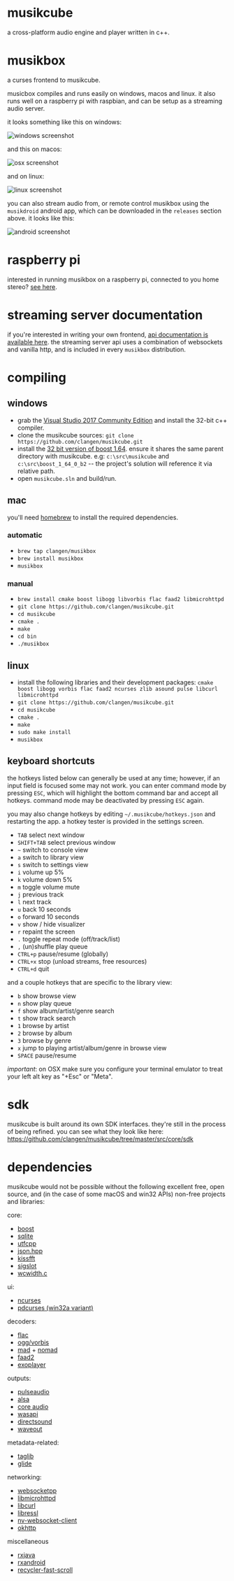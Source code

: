 # musikcube

a cross-platform audio engine and player written in c++.

# musikbox

a curses frontend to musikcube.

musicbox compiles and runs easily on windows, macos and linux. it also runs well on a raspberry pi with raspbian, and can be setup as a streaming audio server.

it looks something like this on windows:

![windows screenshot](https://raw.githubusercontent.com/clangen/clangen-projects-static/master/musikcube/screenshots/windows.png)

and this on macos:

![osx screenshot](https://raw.githubusercontent.com/clangen/clangen-projects-static/master/musikcube/screenshots/osx.png)

and on linux:

![linux screenshot](https://raw.githubusercontent.com/clangen/clangen-projects-static/master/musikcube/screenshots/linux.png)

you can also stream audio from, or remote control musikbox using the `musikdroid` android app, which can be downloaded in the `releases` section above. it looks like this:

![android screenshot](https://raw.githubusercontent.com/clangen/clangen-projects-static/master/musikcube/screenshots/android.png)

# raspberry pi

interested in running musikbox on a raspberry pi, connected to you home stereo? [see here](https://github.com/clangen/musikcube/wiki/raspberry-pi).

# streaming server documentation

if you're interested in writing your own frontend, [api documentation is available here](https://github.com/clangen/musikcube/wiki/remote-api-documentation). the streaming server api uses a combination of websockets and vanilla http, and is included in every `musikbox` distribution.

# compiling

## windows

- grab the [Visual Studio 2017 Community Edition](https://www.visualstudio.com/en-us/downloads/download-visual-studio-vs.aspx) and install the 32-bit c++ compiler.
- clone the musikcube sources: `git clone https://github.com/clangen/musikcube.git`
- install the [32 bit version of boost 1.64](https://sourceforge.net/projects/boost/files/boost-binaries/1.64.0_b2/boost_1_64_0_b2-msvc-14.1-32.exe/download). ensure it shares the same parent directory with musikcube. e.g: `c:\src\musikcube` and `c:\src\boost_1_64_0_b2` -- the project's solution will reference it via relative path.
- open `musikcube.sln` and build/run. 

## mac

you'll need [homebrew](http://brew.sh/) to install the required dependencies. 

### automatic

- `brew tap clangen/musikbox`
- `brew install musikbox`
- `musikbox`

### manual

- `brew install cmake boost libogg libvorbis flac faad2 libmicrohttpd`
- `git clone https://github.com/clangen/musikcube.git`
- `cd musikcube`
- `cmake .`
- `make`
- `cd bin`
- `./musikbox`

## linux

- install the following libraries and their development packages: `cmake boost libogg vorbis flac faad2 ncurses zlib asound pulse libcurl libmicrohttpd`
- `git clone https://github.com/clangen/musikcube.git`
- `cd musikcube`
- `cmake .`
- `make`
- `sudo make install`
- `musikbox`

## keyboard shortcuts

the hotkeys listed below can generally be used at any time; however, if an input field is focused some may not work. you can enter command mode by pressing `ESC`, which will highlight the bottom command bar and accept all hotkeys. command mode may be deactivated by pressing `ESC` again.

you may also change hotkeys by editing `~/.musikcube/hotkeys.json` and restarting the app. a hotkey tester is provided in the settings screen.

- `TAB` select next window
- `SHIFT+TAB` select previous window
- `~` switch to console view
- `a` switch to library view
- `s` switch to settings view
- `i` volume up 5%
- `k` volume down 5%
- `m` toggle volume mute
- `j` previous track
- `l` next track
- `u` back 10 seconds
- `o` forward 10 seconds
- `v` show / hide visualizer
- `r` repaint the screen
- `.` toggle repeat mode (off/track/list)
- `,` (un)shuffle play queue
- `CTRL+p` pause/resume (globally)
- `CTRL+x` stop (unload streams, free resources)
- `CTRL+d` quit 

and a couple hotkeys that are specific to the library view: 

- `b` show browse view
- `n` show play queue
- `f` show album/artist/genre search
- `t` show track search
- `1` browse by artist
- `2` browse by album
- `3` browse by genre
- `x` jump to playing artist/album/genre in browse view
- `SPACE` pause/resume

*important*: on OSX make sure you configure your terminal emulator to treat your left alt key as "+Esc" or "Meta".

# sdk

musikcube is built around its own SDK interfaces. they're still in the process of being refined. you can see what they look like here: https://github.com/clangen/musikcube/tree/master/src/core/sdk

# dependencies

musikcube would not be possible without the following excellent free, open source, and (in the case of some macOS and win32 APIs) non-free projects and libraries:

core:
* [boost](http://www.boost.org/)
* [sqlite](https://www.sqlite.org/)
* [utfcpp](https://github.com/nemtrif/utfcpp)
* [json.hpp](https://github.com/nlohmann/json)
* [kissfft](http://kissfft.sourceforge.net/)
* [sigslot](http://sigslot.sourceforge.net/)
* [wcwidth.c](http://www.cl.cam.ac.uk/~mgk25/ucs/wcwidth.c)

ui:
* [ncurses](https://www.gnu.org/software/ncurses/)
* [pdcurses (win32a variant)](https://www.projectpluto.com/win32a.htm)

decoders:
* [flac](https://xiph.org/flac/)
* [ogg/vorbis](http://www.vorbis.com/)
* [mad](http://www.underbit.com/products/mad/) + [nomad](https://github.com/cmus/cmus/tree/master/ip)
* [faad2](http://www.audiocoding.com/faad2.html)
* [exoplayer](https://github.com/google/ExoPlayer)

outputs:
* [pulseaudio](https://www.freedesktop.org/wiki/Software/PulseAudio/)
* [alsa](https://www.alsa-project.org)
* [core audio](https://developer.apple.com/library/content/documentation/MusicAudio/Conceptual/CoreAudioOverview/Introduction/Introduction.html)
* [wasapi](https://msdn.microsoft.com/en-us/library/windows/desktop/dd371455(v=vs.85).aspx)
* [directsound](https://msdn.microsoft.com/en-us/library/windows/desktop/ee416960(v=vs.85).aspx)
* [waveout](https://msdn.microsoft.com/en-us/library/windows/desktop/dd743876(v=vs.85).aspx)

metadata-related:
* [taglib](http://taglib.org/)
* [glide](https://github.com/bumptech/glide)

networking:
* [websocketpp](https://github.com/zaphoyd/websocketpp)
* [libmicrohttpd](https://www.gnu.org/software/libmicrohttpd/)
* [libcurl](https://curl.haxx.se/libcurl/)
* [libressl](https://www.libressl.org/)
* [nv-websocket-client](https://github.com/TakahikoKawasaki/nv-websocket-client)
* [okhttp](http://square.github.io/okhttp/)

miscellaneous
* [rxjava](https://github.com/ReactiveX/RxJava)
* [rxandroid](https://github.com/ReactiveX/RxAndroid)
* [recycler-fast-scroll](https://github.com/plusCubed/recycler-fast-scroll)
